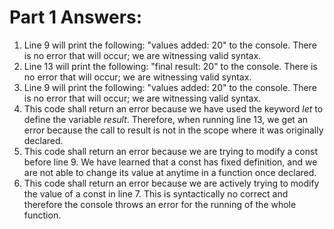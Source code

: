 # Part 1 Answers:
1. Line 9 will print the following: "values added:  20" to the console. There is no error that will occur; we are witnessing valid syntax.
2. Line 13 will print the following: "final result:  20" to the console. There is no error that will occur; we are witnessing valid syntax.
3. Line 9 will print the following: "values added:  20" to the console. There is no error that will occur; we are witnessing valid syntax.
4. This code shall return an error because we have used the keyword *let* to define the variable *result*. Therefore, when running line 13, we get an error because the call to result is not in the scope where it was originally declared.
5. This code shall return an error because we are trying to modify a const before line 9. We have learned that a const has fixed definition, and we are not able to change its value at anytime in a function once declared.
6. This code shall return an error because we are actively trying to modify the value of a const in line 7. This is syntactically no correct and therefore the console throws an error for the running of the whole function.